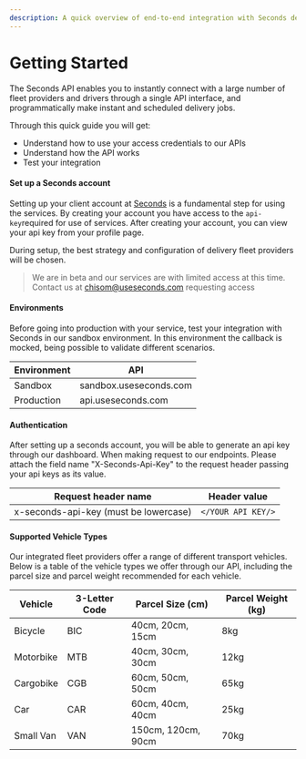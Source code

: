 ```yaml
---
description: A quick overview of end-to-end integration with Seconds delivery service.
---
```


# Getting Started

The Seconds API enables you to instantly connect with a large number of fleet providers and drivers through a single API interface, and programmatically make instant and scheduled delivery jobs.

Through this quick guide you will get:

* Understand how to use your access credentials to our APIs
* Understand how the API works
* Test your integration

#### Set up a Seconds account

Setting up your client account at [Seconds](https://app.useseconds.com/signup) is a fundamental step for using the services. By creating your account you have access to the `api-key`required for use of services. After creating your account, you can view your api key from your profile page.

During setup, the best strategy and configuration of delivery fleet providers will be chosen.

> We are in beta and our services are with limited access at this time. Contact us at [chisom@useseconds.com](mailto:chisom@useseconds.com) requesting access

#### Environments

Before going into production with your service, test your integration with Seconds in our sandbox environment. In this environment the callback is mocked, being possible to validate different scenarios.

| Environment | API                    |
| ----------- | ---------------------- |
| Sandbox     | sandbox.useseconds.com |
| Production  | api.useseconds.com     |

#### Authentication

After setting up a seconds account, you will be able to generate an api key through our dashboard. When making request to our endpoints. Please attach the field name "X-Seconds-Api-Key" to the request header passing your api keys as its value.

| Request header name                   | Header value       |
| ------------------------------------- | ------------------ |
| x-seconds-api-key (must be lowercase) | `</YOUR API KEY/>` |

#### Supported Vehicle Types

Our integrated fleet providers offer a range of different transport vehicles. Below is a table of the vehicle types we offer through our API, including the parcel size and parcel weight recommended for each vehicle.

| Vehicle   | 3-Letter Code | Parcel Size (cm)   | Parcel Weight (kg) |
| --------- | ------------- | ------------------ | ------------------ |
| Bicycle   | BIC           | 40cm, 20cm, 15cm   | 8kg                |
| Motorbike | MTB           | 40cm, 30cm, 30cm   | 12kg               |
| Cargobike | CGB           | 60cm, 50cm, 50cm   | 65kg               |
| Car       | CAR           | 60cm, 40cm, 40cm   | 25kg               |
| Small Van | VAN           | 150cm, 120cm, 90cm | 70kg               |
